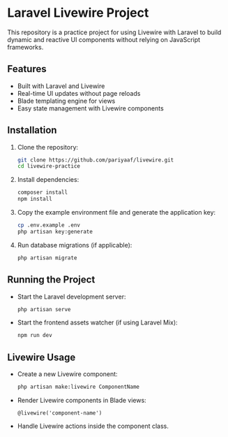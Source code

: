 # Laravel Livewire Project

This repository is a practice project for using Livewire with Laravel to build dynamic and reactive UI components without relying on JavaScript frameworks.

## Features
- Built with Laravel and Livewire
- Real-time UI updates without page reloads
- Blade templating engine for views
- Easy state management with Livewire components

## Installation

1. Clone the repository:
   ```sh
   git clone https://github.com/pariyaaf/livewire.git
   cd livewire-practice
   ```
2. Install dependencies:
   ```sh
   composer install
   npm install
   ```
3. Copy the example environment file and generate the application key:
   ```sh
   cp .env.example .env
   php artisan key:generate
   ```
4. Run database migrations (if applicable):
   ```sh
   php artisan migrate
   ```

## Running the Project

- Start the Laravel development server:
  ```sh
  php artisan serve
  ```
- Start the frontend assets watcher (if using Laravel Mix):
  ```sh
  npm run dev
  ```

## Livewire Usage
- Create a new Livewire component:
  ```sh
  php artisan make:livewire ComponentName
  ```
- Render Livewire components in Blade views:
  ```blade
  @livewire('component-name')
  ```
- Handle Livewire actions inside the component class.


